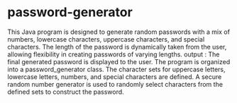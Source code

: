 # password-generator
This Java program is designed to generate random passwords with a mix of numbers, lowercase characters, uppercase characters, and special characters. The length of the password is dynamically taken from the user, allowing flexibility in creating passwords of varying lengths.
output : The final generated password is displayed to the user.
The program is organized into a password_generator class.
The character sets for uppercase letters, lowercase letters, numbers, and special characters are defined.
A secure random number generator is used to randomly select characters from the defined sets to construct the password.
